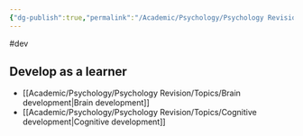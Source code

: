 ```yaml
---
{"dg-publish":true,"permalink":"/Academic/Psychology/Psychology Revision/Topics/Developmental Psychology/"}
---
```


#dev
## Develop as a learner
- [[Academic/Psychology/Psychology Revision/Topics/Brain development\|Brain development]]
- [[Academic/Psychology/Psychology Revision/Topics/Cognitive development\|Cognitive development]] 
